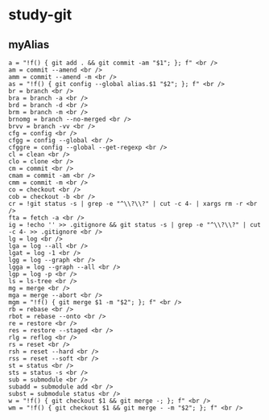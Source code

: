 # study-git
## myAlias
	a = "!f() { git add . && git commit -am "$1"; }; f" <br />
	am = commit --amend <br />
	amm = commit --amend -m <br />
	as = "!f() { git config --global alias.$1 "$2"; }; f" <br />
	br = branch <br />
	bra = branch -a <br />
	brd = branch -d <br />
	brm = branch -m <br />
	brnomg = branch --no-merged <br />
	brvv = branch -vv <br />
	cfg = config <br />
	cfgg = config --global <br />
	cfggre = config --global --get-regexp <br />
	cl = clean <br />
	clo = clone <br />
	cm = commit <br />
	cmam = commit -am <br />
	cmm = commit -m <br />
	co = checkout <br />
	cob = checkout -b <br />
	cr = !git status -s | grep -e "^\\?\\?" | cut -c 4- | xargs rm -r <br />
	fta = fetch -a <br />
	ig = !echo '' >> .gitignore && git status -s | grep -e "^\\?\\?" | cut -c 4- >> .gitignore <br />
	lg = log <br />
	lga = log --all <br />
	lgat = log -1 <br />
	lgg = log --graph <br />
	lgga = log --graph --all <br />
	lgp = log -p <br />
	ls = ls-tree <br />
	mg = merge <br />
	mga = merge --abort <br />
	mgm = "!f() { git merge $1 -m "$2"; }; f" <br />
	rb = rebase <br />
	rbot = rebase --onto <br />
	re = restore <br />
	res = restore --staged <br />
	rlg = reflog <br />
	rs = reset <br />
	rsh = reset --hard <br />
	rss = reset --soft <br />
	st = status <br />
	sts = status -s <br />
	sub = submodule <br />
	subadd = submodule add <br />
	subst = submodule status <br />
	w = "!f() { git checkout $1 && git merge -; }; f" <br />
	wm = "!f() { git checkout $1 && git merge - -m "$2"; }; f" <br />
